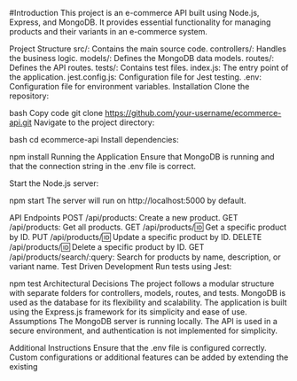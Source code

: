 #Introduction
This project is an e-commerce API built using Node.js, Express, and MongoDB. It provides essential functionality for managing products and their variants in an e-commerce system.

Project Structure
src/: Contains the main source code.
controllers/: Handles the business logic.
models/: Defines the MongoDB data models.
routes/: Defines the API routes.
tests/: Contains test files.
index.js: The entry point of the application.
jest.config.js: Configuration file for Jest testing.
.env: Configuration file for environment variables.
Installation
Clone the repository:

bash
Copy code
git clone https://github.com/your-username/ecommerce-api.git
Navigate to the project directory:

bash
cd ecommerce-api
Install dependencies:


npm install
Running the Application
Ensure that MongoDB is running and that the connection string in the .env file is correct.

Start the Node.js server:


npm start
The server will run on http://localhost:5000 by default.

API Endpoints
POST /api/products: Create a new product.
GET /api/products: Get all products.
GET /api/products/:id: Get a specific product by ID.
PUT /api/products/:id: Update a specific product by ID.
DELETE /api/products/:id: Delete a specific product by ID.
GET /api/products/search/:query: Search for products by name, description, or variant name.
Test Driven Development
Run tests using Jest:


npm test
Architectural Decisions
The project follows a modular structure with separate folders for controllers, models, routes, and tests.
MongoDB is used as the database for its flexibility and scalability.
The application is built using the Express.js framework for its simplicity and ease of use.
Assumptions
The MongoDB server is running locally.
The API is used in a secure environment, and authentication is not implemented for simplicity.

Additional Instructions
Ensure that the .env file is configured correctly.
Custom configurations or additional features can be added by extending the existing 
